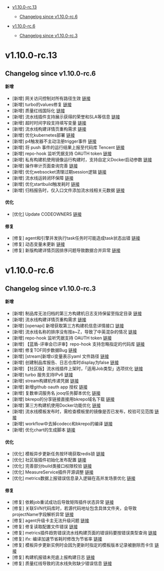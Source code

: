 <!-- BEGIN MUNGE: GENERATED_TOC -->
- [v1.10.0-rc.13](#v1100-rc13)
   - [Changelog since v1.10.0-rc.6](#changelog-since-v1100-rc6)

- [v1.10.0-rc.6](#v1100-rc6)
   - [Changelog since v1.10.0-rc.3](#changelog-since-v1100-rc3)

<!-- END MUNGE: GENERATED_TOC -->



<!-- NEW RELEASE NOTES ENTRY -->
# v1.10.0-rc.13
## Changelog since v1.10.0-rc.6
#### 新增
- [新增] 网关访问控制对所有路径生效 [链接](http://github.com/TencentBlueKing/bk-ci/issues/8626)
- [新增] turbo的values修复 [链接](http://github.com/TencentBlueKing/bk-ci/issues/8628)
- [新增] 质量红线国际化 [链接](http://github.com/TencentBlueKing/bk-ci/issues/8476)
- [新增] 流水线插件支持展示获得的荣誉和SLA等信息 [链接](http://github.com/TencentBlueKing/bk-ci/issues/8114)
- [新增] 超时时间字段支持填写变量 [链接](http://github.com/TencentBlueKing/bk-ci/issues/7954)
- [新增] 流水线构建详情页重构需求 [链接](http://github.com/TencentBlueKing/bk-ci/issues/7983)
- [新增] 优化kubernetes部署 [链接](http://github.com/TencentBlueKing/bk-ci/issues/8546)
- [新增] p4触发器不主动注册trigger事件 [链接](http://github.com/TencentBlueKing/bk-ci/issues/8556)
- [新增] 将 push 事件的运行结果上报至代码库 Tencent [链接](http://github.com/TencentBlueKing/bk-ci/issues/7901)
- [新增] repo-hook 监听凭据支持 OAUTH token [链接](http://github.com/TencentBlueKing/bk-ci/issues/8216)
- [新增] 私有构建机使用镜像运行构建时，支持自定义Docker启动参数 [链接](http://github.com/TencentBlueKing/bk-ci/issues/8461)
- [新增] 操作审计页面查询完善 [链接](http://github.com/TencentBlueKing/bk-ci/issues/4692)
- [新增] 优化websocket清理过期session逻辑 [链接](http://github.com/TencentBlueKing/bk-ci/issues/8543)
- [新增] 流水线运转闭环保障 [链接](http://github.com/TencentBlueKing/bk-ci/issues/5110)
- [新增] 优化startbuild触发耗时 [链接](http://github.com/TencentBlueKing/bk-ci/issues/8531)
- [新增] 归档报告时，仅入口文件添加流水线相关元数据 [链接](http://github.com/TencentBlueKing/bk-ci/issues/8459)

#### 优化
- [优化] Update CODEOWNERS [链接](http://github.com/TencentBlueKing/bk-ci/issues/6604)

#### 修复
- [修复] agent和引擎并发执行task任务时可能造成task状态出错 [链接](http://github.com/TencentBlueKing/bk-ci/issues/8465)
- [修复] 动态变量未更新 [链接](http://github.com/TencentBlueKing/bk-ci/issues/8585)
- [修复] 新版构建详情页因排序问题导致数据合并异常 [链接](http://github.com/TencentBlueKing/bk-ci/issues/8558)
# v1.10.0-rc.6
## Changelog since v1.10.0-rc.3
#### 新增
- [新增] 制品库无法归档的第三方构建机日志支持保留至指定目录 [链接](http://github.com/TencentBlueKing/bk-ci/issues/8391)
- [新增] 流水线构建详情页重构需求 [链接](http://github.com/TencentBlueKing/bk-ci/issues/7983)
- [新增] [openapi] 新增获取第三方构建机信息详情接口 [链接](http://github.com/TencentBlueKing/bk-ci/issues/8431)
- [新增] 流水线名称的排序没有按a~Z，导致了中英混杂的情况 [链接](http://github.com/TencentBlueKing/bk-ci/issues/8508)
- [新增] repo-hook 监听凭据支持 OAUTH token [链接](http://github.com/TencentBlueKing/bk-ci/issues/8216)
- [新增] 【蓝盾-评审会已评审】repo-hook 支持忽略指定的代码库 [链接](http://github.com/TencentBlueKing/bk-ci/issues/8435)
- [新增] 修复TOF同步数据Bug [链接](http://github.com/TencentBlueKing/bk-ci/issues/8516)
- [新增] [stream]新增ci变量表示yaml 文件路径 [链接](http://github.com/TencentBlueKing/bk-ci/issues/8482)
- [新增] 创建制品库报告、日志仓库时display为false [链接](http://github.com/TencentBlueKing/bk-ci/issues/8495)
- [新增] 【社区版】流水线插件上架时，「适用Job类型」选项优化 [链接](http://github.com/TencentBlueKing/bk-ci/issues/8283)
- [新增] turbo 服务支持IPv6 [链接](http://github.com/TencentBlueKing/bk-ci/issues/8488)
- [新增] stream构建机传递凭据 [链接](http://github.com/TencentBlueKing/bk-ci/issues/8466)
- [新增] 新增github oauth app 授权 [链接](http://github.com/TencentBlueKing/bk-ci/issues/8486)
- [新增] 复数单词服务名 jooq任务脚本优化 [链接](http://github.com/TencentBlueKing/bk-ci/issues/8464)
- [新增] bkrepo的分享链接直接用bkrepo域名下载 [链接](http://github.com/TencentBlueKing/bk-ci/issues/8467)
- [新增] 第三方构建机使用Docker功能优化 [链接](http://github.com/TencentBlueKing/bk-ci/issues/8382)
- [新增] 流水线模板发布时，需检查模板里的镜像是否已发布，校验可见范围 [链接](http://github.com/TencentBlueKing/bk-ci/issues/2049)
- [新增] workflow中去掉codecc和bkrepo的编译 [链接](http://github.com/TencentBlueKing/bk-ci/issues/8439)
- [新增] 优化chart的生成脚本 [链接](http://github.com/TencentBlueKing/bk-ci/issues/8445)

#### 优化
- [优化] 模板异步更新任务按环境获取redis锁 [链接](http://github.com/TencentBlueKing/bk-ci/issues/8536)
- [优化] 社区版插件初始化发布配置 [链接](http://github.com/TencentBlueKing/bk-ci/issues/8454)
- [优化] 完善部分build类接口权限校验 [链接](http://github.com/TencentBlueKing/bk-ci/issues/8256)
- [优化] MeasureService插件开源调整 [链接](http://github.com/TencentBlueKing/bk-ci/issues/8287)
- [优化] metrics数据上报错误信息录入逻辑在高并发场景优化 [链接](http://github.com/TencentBlueKing/bk-ci/issues/8078)

#### 修复
- [修复] 依赖job重试成功后导致矩阵插件状态异常 [链接](http://github.com/TencentBlueKing/bk-ci/issues/8523)
- [修复] 关联SVN代码库时，若源代码地址包含具体文件夹，会导致projectName字段解析异常 [链接](http://github.com/TencentBlueKing/bk-ci/issues/8503)
- [修复] agent升级卡主无法升级问题 [链接](http://github.com/TencentBlueKing/bk-ci/issues/8480)
- [修复] 修复读取配置文件错误 [链接](http://github.com/TencentBlueKing/bk-ci/issues/8477)
- [修复] metrics插件趋势错误流水线构建页面的错误码要按错误类型查询 [链接](http://github.com/TencentBlueKing/bk-ci/issues/8103)
- [修复] ifx: 编译加速节省耗时修改为节省率 [链接](http://github.com/TencentBlueKing/bk-ci/issues/8447)
- [修复] 模板异步更新实例时会因为更新时指定的模板版本记录被删除而卡住 [链接](http://github.com/TencentBlueKing/bk-ci/issues/8403)
- [修复] 构建机报错未兜底上报构建日志 [链接](http://github.com/TencentBlueKing/bk-ci/issues/8373)
- [修复] 质量红线导致的流水线失败缺少错误信息 [链接](http://github.com/TencentBlueKing/bk-ci/issues/7205)
